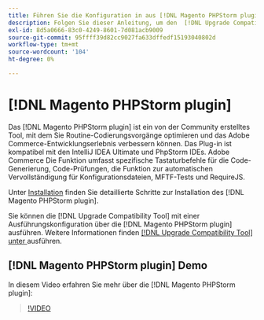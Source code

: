 ```yaml
---
title: Führen Sie die Konfiguration in aus [!DNL Magento PHPStorm plugin]
description: Folgen Sie dieser Anleitung, um den  [!DNL Upgrade Compatibility Tool] innerhalb des [!DNL Magento PHPStorm plugin] zu verwenden.
exl-id: 8d5a0666-83c0-4249-8601-7d081acb9009
source-git-commit: 95ffff39d82cc9027fa633dffedf15193040802d
workflow-type: tm+mt
source-wordcount: '104'
ht-degree: 0%

---
```


# [!DNL Magento PHPStorm plugin]

Das [!DNL Magento PHPStorm plugin] ist ein von der Community erstelltes Tool, mit dem Sie Routine-Codierungsvorgänge optimieren und das Adobe Commerce-Entwicklungserlebnis verbessern können. Das Plug-in ist kompatibel mit den IntelliJ IDEA Ultimate und PhpStorm IDEs. Adobe Commerce Die Funktion umfasst spezifische Tastaturbefehle für die Code-Generierung, Code-Prüfungen, die Funktion zur automatischen Vervollständigung für Konfigurationsdateien, MFTF-Tests und RequireJS.

Unter [Installation](https://developer.adobe.com/commerce/php/best-practices/phpstorm/install/) finden Sie detaillierte Schritte zur Installation des [!DNL Magento PHPStorm plugin].

Sie können die [!DNL Upgrade Compatibility Tool] mit einer Ausführungskonfiguration über die [!DNL Magento PHPStorm plugin] ausführen. Weitere Informationen finden [[!DNL Upgrade Compatibility Tool]  unter ](https://developer.adobe.com/commerce/php/best-practices/phpstorm/run-configuration/) ausführen.

## [!DNL Magento PHPStorm plugin] Demo

In diesem Video erfahren Sie mehr über die [!DNL Magento PHPStorm plugin]:

>[!VIDEO](https://video.tv.adobe.com/v/340150?quality=12)
